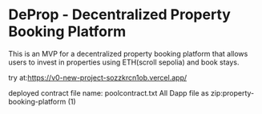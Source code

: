 # DeProp - Decentralized Property Booking Platform

This is an MVP for a decentralized property booking platform that allows users to invest in properties using ETH(scroll sepolia) and book stays.

try at:https://v0-new-project-sozzkrcn1ob.vercel.app/

deployed contract file name: poolcontract.txt
All Dapp file as zip:property-booking-platform (1)
